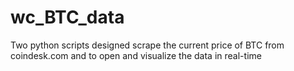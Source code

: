 # wc_BTC_data
Two python scripts designed scrape the current price of BTC from coindesk.com and to open and visualize the data in real-time

